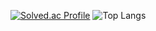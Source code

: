 [![Solved.ac Profile](http://mazassumnida.wtf/api/v2/generate_badge?boj=vega)](https://solved.ac/vega/)
![Top Langs](https://github-readme-stats.vercel.app/api/top-langs/?username=vvega-a&layout=compact&theme=default&hide_border=true&langs_count=8)
